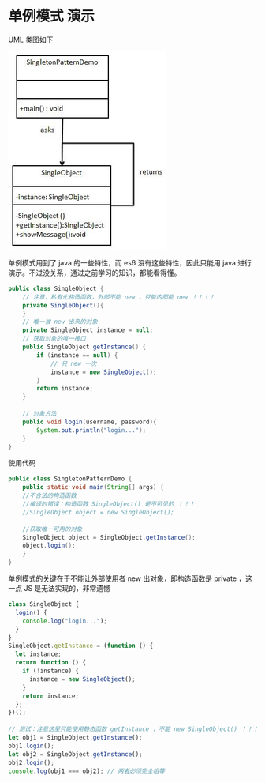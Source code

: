 # 单例模式 演示

UML 类图如下

![](./img/1.jpg)

单例模式用到了 java 的一些特性，而 es6 没有这些特性，因此只能用 java 进行演示。不过没关系，通过之前学习的知识，都能看得懂。

```java
public class SingleObject {
	// 注意，私有化构造函数，外部不能 new ，只能内部能 new ！！！！
	private SingleObject(){
	}
	// 唯一被 new 出来的对象
	private SingleObject instance = null;
	// 获取对象的唯一接口
	public SingleObject getInstance() {
		if (instance == null) {
			// 只 new 一次
			instance = new SingleObject();
		}
		return instance;
	}

	// 对象方法
	public void login(username, password){
		System.out.println("login...");
	}
}
```

使用代码

```java
public class SingletonPatternDemo {
	public static void main(String[] args) {
	//不合法的构造函数
	//编译时错误：构造函数 SingleObject() 是不可见的 ！！！
	//SingleObject object = new SingleObject();

	//获取唯一可用的对象
	SingleObject object = SingleObject.getInstance();
	object.login();
	}
}
```

单例模式的关键在于不能让外部使用者 new 出对象，即构造函数是 private ，这一点 JS 是无法实现的，非常遗憾

```js
class SingleObject {
  login() {
    console.log("login...");
  }
}
SingleObject.getInstance = (function () {
  let instance;
  return function () {
    if (!instance) {
      instance = new SingleObject();
    }
    return instance;
  };
})();

// 测试：注意这里只能使用静态函数 getInstance ，不能 new SingleObject() ！！！
let obj1 = SingleObject.getInstance();
obj1.login();
let obj2 = SingleObject.getInstance();
obj2.login();
console.log(obj1 === obj2); // 两者必须完全相等
```
